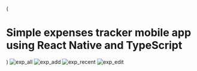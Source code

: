 (<h1>Simple expenses tracker mobile app using React Native and TypeScript</h1>)
![exp_all](https://github.com/Saleh-Hafyane/expense-tracker/assets/100777805/6c266aff-83f5-4d3e-aafb-5d8a138b6f79)
![exp_add](https://github.com/Saleh-Hafyane/expense-tracker/assets/100777805/d53e4784-901d-4e35-b8d1-c2a8a5a129c5)
![exp_recent](https://github.com/Saleh-Hafyane/expense-tracker/assets/100777805/cfbc987c-32a8-43ce-a910-8a53e8175667)
![exp_edit](https://github.com/Saleh-Hafyane/expense-tracker/assets/100777805/e4ed3375-aa56-4c85-8334-b1cc80f5eda0)
